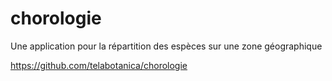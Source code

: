 chorologie
=================

Une application pour la répartition des espèces sur une zone géographique

https://github.com/telabotanica/chorologie
